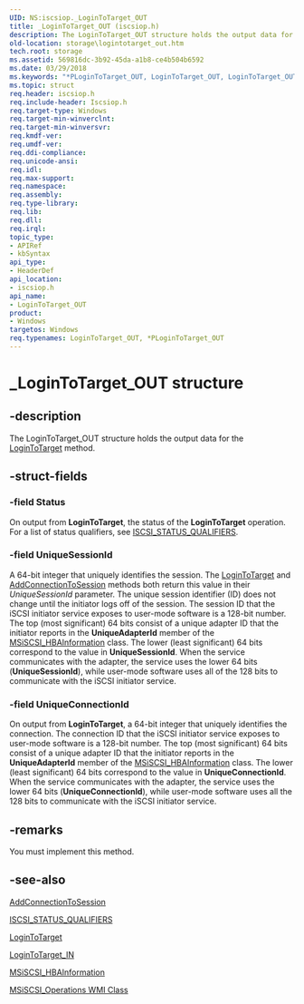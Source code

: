 ```yaml
---
UID: NS:iscsiop._LoginToTarget_OUT
title: _LoginToTarget_OUT (iscsiop.h)
description: The LoginToTarget_OUT structure holds the output data for the LoginToTarget method.
old-location: storage\logintotarget_out.htm
tech.root: storage
ms.assetid: 569816dc-3b92-45da-a1b8-ce4b504b6592
ms.date: 03/29/2018
ms.keywords: "*PLoginToTarget_OUT, LoginToTarget_OUT, LoginToTarget_OUT structure [Storage Devices], PLoginToTarget_OUT, PLoginToTarget_OUT structure pointer [Storage Devices], _LoginToTarget_OUT, iscsiop/LoginToTarget_OUT, iscsiop/PLoginToTarget_OUT, storage.logintotarget_out, structs-iSCSI_8fefca89-dd27-4a01-90a1-76ed16e79568.xml"
ms.topic: struct
req.header: iscsiop.h
req.include-header: Iscsiop.h
req.target-type: Windows
req.target-min-winverclnt: 
req.target-min-winversvr: 
req.kmdf-ver: 
req.umdf-ver: 
req.ddi-compliance: 
req.unicode-ansi: 
req.idl: 
req.max-support: 
req.namespace: 
req.assembly: 
req.type-library: 
req.lib: 
req.dll: 
req.irql: 
topic_type:
- APIRef
- kbSyntax
api_type:
- HeaderDef
api_location:
- iscsiop.h
api_name:
- LoginToTarget_OUT
product:
- Windows
targetos: Windows
req.typenames: LoginToTarget_OUT, *PLoginToTarget_OUT
---
```


# _LoginToTarget_OUT structure


## -description


The LoginToTarget_OUT structure holds the output data for the <a href="https://msdn.microsoft.com/library/windows/hardware/ff561599">LoginToTarget</a> method.


## -struct-fields




### -field Status

On output from <b>LoginToTarget</b>, the status of the <b>LoginToTarget</b> operation. For a list of status qualifiers, see <a href="https://msdn.microsoft.com/library/windows/hardware/ff561568">ISCSI_STATUS_QUALIFIERS</a>.


### -field UniqueSessionId

A 64-bit integer that uniquely identifies the session. The <a href="https://msdn.microsoft.com/library/windows/hardware/ff561599">LoginToTarget</a> and <a href="https://msdn.microsoft.com/library/windows/hardware/ff550121">AddConnectionToSession</a> methods both return this value in their <i>UniqueSessionId</i> parameter. The unique session identifier (ID) does not change until the initiator logs off of the session. The session ID that the iSCSI initiator service exposes to user-mode software is a 128-bit number. The top (most significant) 64 bits consist of a unique adapter ID that the initiator reports in the <b>UniqueAdapterId</b> member of the <a href="https://msdn.microsoft.com/library/windows/hardware/ff563012">MSiSCSI_HBAInformation</a> class. The lower (least significant) 64 bits correspond to the value in <b>UniqueSessionId</b>. When the service communicates with the adapter, the service uses the lower 64 bits (<b>UniqueSessionId</b>), while user-mode software uses all of the 128 bits to communicate with the iSCSI initiator service.


### -field UniqueConnectionId

On output from <b>LoginToTarget</b>, a 64-bit integer that uniquely identifies the connection. The connection ID that the iSCSI initiator service exposes to user-mode software is a 128-bit number. The top (most significant) 64 bits consist of a unique adapter ID that the initiator reports in the <b>UniqueAdapterId</b> member of the <a href="https://msdn.microsoft.com/library/windows/hardware/ff563012">MSiSCSI_HBAInformation</a> class. The lower (least significant) 64 bits correspond to the value in <b>UniqueConnectionId</b>. When the service communicates with the adapter, the service uses the lower 64 bits (<b>UniqueConnectionId</b>), while user-mode software uses all the 128 bits to communicate with the iSCSI initiator service.


## -remarks



You must implement this method.




## -see-also




<a href="https://msdn.microsoft.com/library/windows/hardware/ff550121">AddConnectionToSession</a>



<a href="https://msdn.microsoft.com/library/windows/hardware/ff561568">ISCSI_STATUS_QUALIFIERS</a>



<a href="https://msdn.microsoft.com/library/windows/hardware/ff561599">LoginToTarget</a>



<a href="https://msdn.microsoft.com/library/windows/hardware/ff561600">LoginToTarget_IN</a>



<a href="https://msdn.microsoft.com/library/windows/hardware/ff563012">MSiSCSI_HBAInformation</a>



<a href="https://msdn.microsoft.com/library/windows/hardware/ff563091">MSiSCSI_Operations WMI Class</a>
 

 

